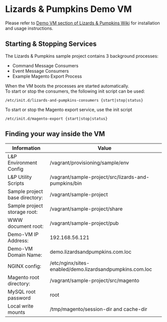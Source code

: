 # Lizards & Pumpkins Demo VM

Please refer to [Demo VM section of Lizards & Pumpkins Wiki](https://github.com/lizards-and-pumpkins/catalog/wiki/Demo-VM) for installation and usage instructions.

## Starting & Stopping Services

The Lizards & Pumpkins sample project contains 3 background processes:

* Command Message Consumers
* Event Message Consumers
* Example Magento Export Process

When the VM boots the processes are started automatically.  
To start or stop the consumers, the following init script can be used:
 
`/etc/init.d/lizards-and-pumpkins-consumers {start|stop|status}`

To start or stop the Magento export service, use the init script

`/etc/init.d/magento-export {start|stop|status}`

## Finding your way inside the VM


| Information                    | Value                     |
|--------------------------------|---------------------------|
| L&P Environment Config         | /vagrant/provisioning/sample/env |
| L&P Utility Scripts            | /vagrant/sample-project/src/lizards-and-pumpkins/bin |
| Sample project base directory: | /vagrant/sample-project |
| Sample project storage root:   | /vagrant/sample-project/share |
| WWW document root:             | /vagrant/sample-project/pub |
| Demo-VM IP Address:            | 192.168.56.121 |
| Demo-VM Domain Name:           | demo.lizardsandpumpkins.com.loc |
| NGINX config:                  | /etc/nginx/sites-enabled/demo.lizardsandpumpkins.com.loc |
| Magento root directory:        | /vagrant/sample-project/src/magento |
| MySQL root password            | root |
| Local write mounts             | /tmp/magento/session-dir and cache-dir |

